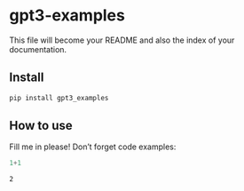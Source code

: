 gpt3-examples
================

<!-- WARNING: THIS FILE WAS AUTOGENERATED! DO NOT EDIT! -->

This file will become your README and also the index of your
documentation.

## Install

``` sh
pip install gpt3_examples
```

## How to use

Fill me in please! Don’t forget code examples:

``` python
1+1
```

    2
